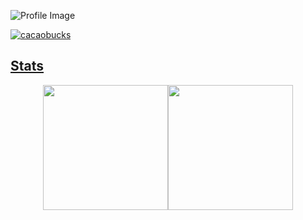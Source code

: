 ![Profile Image](https://github.com/cacaobucks/cacaobucks/blob/main/githubPFhead.png?raw=true)


<p align="left">
  <a href="https://github.com/cacaobucks/cacaobucks/">
    <img src="https://komarev.com/ghpvc/?username=cacaobucks" alt="cacaobucks" />
</p>

## Stats
<div style="display: flex; flex-direction: row; justify-content: center; align-items: center;">
  <a href="https://github.com/anuraghazra/github-readme-stats">
    <img height="200" src="https://github-readme-stats.vercel.app/api/username=cacaobucks&theme=ambient_gradient&hide=contribs,prs" />
  </a>
  <a href="https://github.com/anuraghazra/convoychat">
    <img height="200" src="https://github-readme-stats.vercel.app/api/top-langs?username=cacaobucks&theme=ambient_gradient&layout=compact&langs_count=8&card_width=320" />
  </a>
</div>
